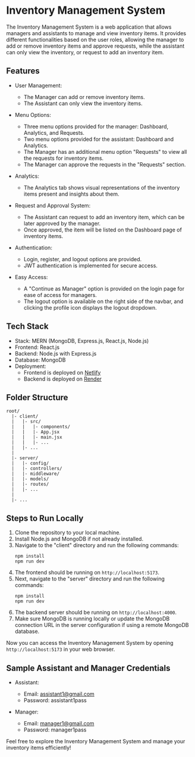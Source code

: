 # Inventory Management System

The Inventory Management System is a web application that allows managers and assistants to manage and view inventory items. It provides different functionalities based on the user roles, allowing the manager to add or remove inventory items and approve requests, while the assistant can only view the inventory, or request to add an inventory item.

## Features

- User Management:
  - The Manager can add or remove inventory items.
  - The Assistant can only view the inventory items.

- Menu Options:
  - Three menu options provided for the manager: Dashboard, Analytics, and Requests.
  - Two menu options provided for the assistant: Dashboard and Analytics.
  - The Manager has an additional menu option "Requests" to view all the requests for inventory items.
  - The Manager can approve the requests in the "Requests" section.

- Analytics:
  - The Analytics tab shows visual representations of the inventory items present and insights about them.

- Request and Approval System:
  - The Assistant can request to add an inventory item, which can be later approved by the manager.
  - Once approved, the item will be listed on the Dashboard page of inventory items.

- Authentication:
  - Login, register, and logout options are provided.
  - JWT authentication is implemented for secure access.

- Easy Access:
  - A "Continue as Manager" option is provided on the login page for ease of access for managers.
  - The logout option is available on the right side of the navbar, and clicking the profile icon displays the logout dropdown.

## Tech Stack

- Stack: MERN (MongoDB, Express.js, React.js, Node.js)
- Frontend: React.js
- Backend: Node.js with Express.js
- Database: MongoDB
- Deployment:
  - Frontend is deployed on [Netlify](https://inventory-management-mern.netlify.app/)
  - Backend is deployed on [Render](https://inventory-management-quhz.onrender.com/)

## Folder Structure

```
root/
  |- client/
  |   |- src/
  |   |   |- components/
  |   |   |- App.jsx
  |   |   |- main.jsx
  |   |   |- ...
  |   |- ...
  |
  |- server/
  |   |- config/
  |   |- controllers/
  |   |- middleware/
  |   |- models/
  |   |- routes/
  |   |- ...
  |
  |- ...
```

## Steps to Run Locally

1. Clone the repository to your local machine.
2. Install Node.js and MongoDB if not already installed.
3. Navigate to the "client" directory and run the following commands:
   ```
   npm install
   npm run dev
   ```
4. The frontend should be running on `http://localhost:5173`.
5. Next, navigate to the "server" directory and run the following commands:
   ```
   npm install
   npm run dev
   ```
6. The backend server should be running on `http://localhost:4000`.
7. Make sure MongoDB is running locally or update the MongoDB connection URL in the server configuration if using a remote MongoDB database.

Now you can access the Inventory Management System by opening `http://localhost:5173` in your web browser.

## Sample Assistant and Manager Credentials

- Assistant:
  - Email: assistant1@gmail.com
  - Password: assistant1pass

- Manager:
  - Email: manager1@gmail.com
  - Password: manager1pass

Feel free to explore the Inventory Management System and manage your inventory items efficiently!